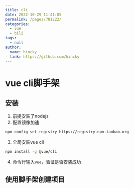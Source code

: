 ```yaml
---
title: cli
date: 2022-10-29 11:41:05
permalink: /pages/781222/
categories: 
  - vue
  - bili
tags: 
  - null
author: 
  name: hincky
  link: https://github.com/hincky
---
```

# vue cli脚手架

## 安装
1. 前提安装了nodejs
2. 配置镜像加速
```bash
npm config set registry https://registry.npm.taobao.org
```
3. 全局安装vue cli
```bash
npm install -g @vue/cli
```
4. 命令行输入`vue`，验证是否安装成功

## 使用脚手架创建项目